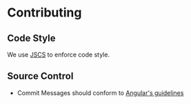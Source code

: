 # Contributing

## Code Style

We use [JSCS](http://jscs.info) to enforce code style. 

## Source Control

 - Commit Messages should conform to [Angular's guidelines](https://github.com/angular/angular.js/blob/master/CONTRIBUTING.md#commit)
